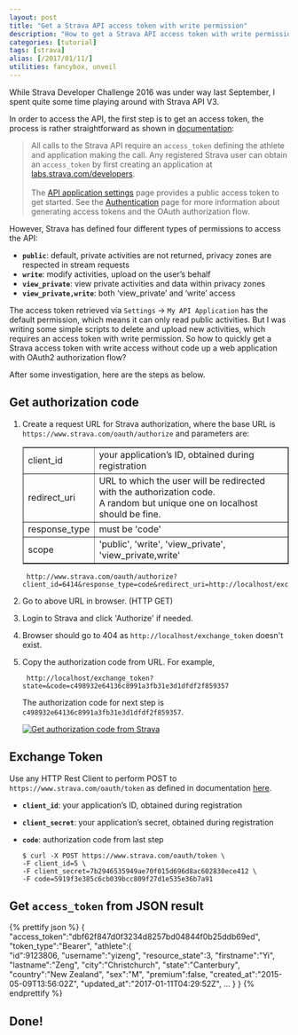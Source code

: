 ```yaml
---
layout: post
title: "Get a Strava API access token with write permission"
description: "How to get a Strava API access token with write permission quickly without coding up an actual OAuth2 authorization flow."
categories: [tutorial]
tags: [strava]
alias: [/2017/01/11/]
utilities: fancybox, unveil
---
```

While Strava Developer Challenge 2016 was under way last September,
I spent quite some time playing around with Strava API V3.

In order to access the API, the first step is to get an access token,
the process is rather straightforward as shown in [documentation][Strava-API-Access]:

> All calls to the Strava API require an `access_token`
  defining the athlete and application making the call.
  Any registered Strava user can obtain an `access_token`
  by first creating an application at [labs.strava.com/developers][Strava Developers].<br /><br />
  The [API application settings][API application settings] page provides a public access token to get started.
  See the [Authentication][Authentication] page for more information
  about generating access tokens and the OAuth authorization flow.

However, Strava has defined four different types of permissions to access the API:

- **`public`**: default, private activities are not returned, privacy zones are respected in stream requests
- **`write`**: modify activities, upload on the user’s behalf
- **`view_private`**: view private activities and data within privacy zones
- **`view_private,write`**: both ‘view_private’ and ‘write’ access

The access token retrieved via `Settings` -> `My API Application` has the default permission,
which means it can only read public activities.
But I was writing some simple scripts to delete and upload new activities,
which requires an access token with write permission.
So how to quickly get a Strava access token with write access
without code up a web application with OAuth2 authorization flow?

After some investigation, here are the steps as below.

## Get authorization code

1. Create a request URL for Strava authorization,
   where the base URL is `https://www.strava.com/oauth/authorize`
   and parameters are:

    <div class="data-table">
    <table border="1">
        <tr>
            <td>client_id</td>
            <td>your application’s ID, obtained during registration</td>
        </tr>
        <tr>
            <td>redirect_uri</td>
            <td>URL to which the user will be redirected with the authorization code.
            <br />A random but unique one on localhost should be fine.</td>
        </tr>
        <tr>
            <td>response_type</td>
            <td>must be 'code'</td>
        </tr>
        <tr>
            <td>scope</td>
            <td>'public', 'write', 'view_private', 'view_private,write'  </td>
        </tr>
    </table>
    </div>

        http://www.strava.com/oauth/authorize?client_id=6414&response_type=code&redirect_uri=http://localhost/exchange_token&approval_prompt=force&scope=write

2. Go to above URL in browser. (HTTP GET)
3. Login to Strava and click 'Authorize' if needed.
4. Browser should go to 404 as `http://localhost/exchange_token` doesn't exist.
5. Copy the authorization code from URL. For example,

        http://localhost/exchange_token?state=&code=c498932e64136c8991a3fb31e3d1dfdf2f859357

   The authorization code for next step is `c498932e64136c8991a3fb31e3d1dfdf2f859357`.

   <a class="post-image" href="/assets/images/posts/2017-01-11-get-strava-authorization-code.gif">
   <img itemprop="image" data-src="/assets/images/posts/2017-01-11-get-strava-authorization-code.gif" src="/assets/js/unveil/loader.gif" alt="Get authorization code from Strava" />
   </a>

## Exchange Token

Use any HTTP Rest Client to perform POST to `https://www.strava.com/oauth/token`
as defined in documentation [here][Strava-API-Token].

- **`client_id`**: your application’s ID, obtained during registration<br />
- **`client_secret`**: your application’s secret, obtained during registration<br />
- **`code`**: authorization code from last step

      $ curl -X POST https://www.strava.com/oauth/token \
      -F client_id=5 \
      -F client_secret=7b2946535949ae70f015d696d8ac602830ece412 \
      -F code=5919f3e385c6cb039bcc809f27d1e535e36b7a91

## Get `access_token` from JSON result

{% prettify json %}
{  
   "access_token":"dbf62f847d0f3234d8257bd04844f0b25ddb69ed",
   "token_type":"Bearer",
   "athlete":{  
      "id":9123806,
      "username":"yizeng",
      "resource_state":3,
      "firstname":"Yi",
      "lastname":"Zeng",
      "city":"Christchurch",
      "state":"Canterbury",
      "country":"New Zealand",
      "sex":"M",
      "premium":false,
      "created_at":"2015-05-09T13:56:02Z",
      "updated_at":"2017-01-11T04:29:52Z",
      ...
   }
}
{% endprettify %}

## Done!

[Strava-API-Access]: https://strava.github.io/api/#access
[Strava-API-Token]:  http://strava.github.io/api/v3/oauth/#token-exchange
[Strava Developers]: labs.strava.com/developers
[API application settings]: http://www.strava.com/settings/api
[Authentication]: https://strava.github.io/api/v3/oauth
